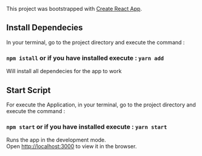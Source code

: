 This project was bootstrapped with [Create React App](https://github.com/facebook/create-react-app).

## Install Dependecies 

In your terminal, go to the project directory and execute the command :

### `npm istall` or if you have installed execute : `yarn add`

Will install all dependecies for the app to work

## Start Script 

For execute the Application, in your terminal, go to the project directory and execute the command :

### `npm start` or if you have installed execute : `yarn start`

Runs the app in the development mode.<br />
Open [http://localhost:3000](http://localhost:3000) to view it in the browser.



